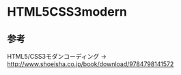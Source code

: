 # HTML5CSS3modern

## 参考
HTML5/CSS3モダンコーディング
→ http://www.shoeisha.co.jp/book/download/9784798141572